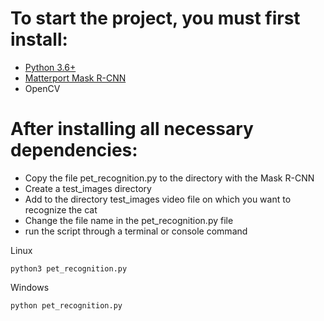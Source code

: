 # To start the project, you must first install:
* [Python 3.6+](https://www.python.org/downloads/)
* [Matterport Mask R-CNN](https://github.com/matterport/Mask_RCNN)
* OpenCV

# After installing all necessary dependencies:
* Copy the file pet_recognition.py to the directory with the Mask R-CNN
* Create a test_images directory
* Add to the directory test_images video file on which you want to recognize the cat
* Change the file name in the pet_recognition.py file
* run the script through a terminal or console command

Linux
```
python3 pet_recognition.py
``` 

Windows
```
python pet_recognition.py
``` 
